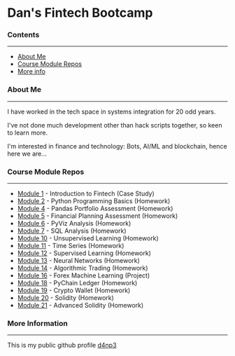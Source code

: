 # Dan's Fintech Bootcamp

### Contents
***

* [About Me](#about-me)
* [Course Module Repos](#course-module-repos)
* [More info](#more-information)

### About Me
***
I have worked in the tech space in systems integration for 20 odd years.

I've not done much development other than hack scripts together, so keen to learn more.

I'm interested in finance and technology: Bots, AI/ML and blockchain, hence here we are...

### Course Module Repos
***

* [Module 1](https://github.com/d4np3/module-1) - Introduction to Fintech (Case Study)
* [Module 2](https://github.com/d4np3/python-homework) - Python Programming Basics (Homework)
* [Module 4](https://github.com/d4np3/pandas-portfolio) - Pandas Portfolio Assessment (Homework)
* [Module 5](https://github.com/d4np3/finance-plan) - Financial Planning Assessment (Homework)
* [Module 6](https://github.com/d4np3/pyviz-analysis) - PyViz Analysis (Homework)
* [Module 7](https://github.com/d4np3/sql-analysis) - SQL Analysis (Homework)
* [Module 10](https://github.com/d4np3/unsup_learn) - Unsupervised Learning (Homework)
* [Module 11](https://github.com/d4np3/time-series) - Time Series (Homework)
* [Module 12](https://github.com/d4np3/sup-learn) - Supervised Learning (Homework)
* [Module 13](https://github.com/d4np3/neural-networks) - Neural Networks (Homework)
* [Module 14](https://github.com/d4np3/algo-trade) - Algorithmic Trading (Homework)
* [Module 16](https://github.com/d4np3/forex-ml) - Forex Machine Learning (Project)
* [Module 18](https://github.com/d4np3/pychain) - PyChain Ledger (Homework)
* [Module 19](https://github.com/d4np3/wallets) - Crypto Wallet (Homework)
* [Module 20](https://github.com/d4np3/solidity) - Solidity (Homework)
* [Module 21](https://github.com/d4np3/adv-solidity) - Advanced Solidity (Homework)

### More Information
***

This is my public github profile [d4np3](https://github.com/d4np3)

